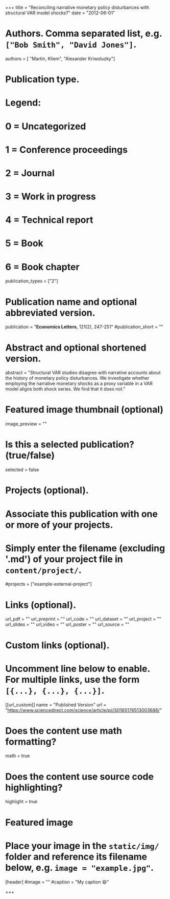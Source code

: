 +++
title = "Reconciling narrative monetary policy disturbances with structural VAR model shocks?"
date = "2012-06-01"

# Authors. Comma separated list, e.g. `["Bob Smith", "David Jones"]`.

authors = [ "Martin, Kliem", "Alexander Kriwoluzky"]

# Publication type.
# Legend:
# 0 = Uncategorized
# 1 = Conference proceedings
# 2 = Journal
# 3 = Work in progress
# 4 = Technical report
# 5 = Book
# 6 = Book chapter
publication_types = ["2"]

# Publication name and optional abbreviated version.
publication = "**Economics Letters**, 121(2), 247-251"
#publication_short = ""

# Abstract and optional shortened version.
abstract = "Structural VAR studies disagree with narrative accounts about the history of monetary policy disturbances. We investigate whether employing the narrative monetary shocks as a proxy variable in a VAR model aligns both shock series. We find that it does not."

# Featured image thumbnail (optional)
image_preview = ""

# Is this a selected publication? (true/false)
selected = false

# Projects (optional).
#   Associate this publication with one or more of your projects.
#   Simply enter the filename (excluding '.md') of your project file in `content/project/`.
#projects = ["example-external-project"]

# Links (optional).
url_pdf = ""
url_preprint = ""
url_code = ""
url_dataset = ""
url_project = ""
url_slides = ""
url_video = ""
url_poster = ""
url_source = ""

# Custom links (optional).
#   Uncomment line below to enable. For multiple links, use the form `[{...}, {...}, {...}]`.
[[url_custom]]
    name = "Published Version"
    url = "https://www.sciencedirect.com/science/article/pii/S0165176513003686/"

# Does the content use math formatting?
math = true

# Does the content use source code highlighting?
highlight = true
  
# Featured image
# Place your image in the `static/img/` folder and reference its filename below, e.g. `image = "example.jpg"`.
[header]
#image = ""
#caption = "My caption :smile:"

+++

